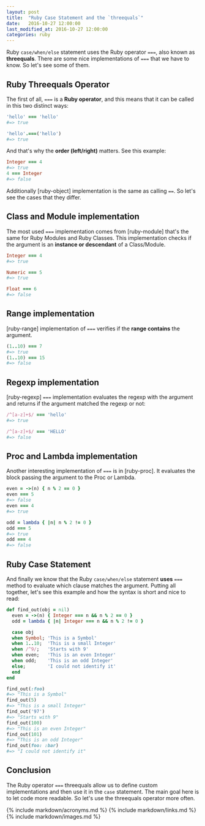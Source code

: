 ```yaml
---
layout: post
title:  "Ruby Case Statement and the `threequals`"
date:   2016-10-27 12:00:00
last_modified_at: 2016-10-27 12:00:00
categories: ruby
---
```


Ruby `case/when/else` statement uses the Ruby operator `===`, also known as **threequals**. There are some nice implementations of `===` that we have to know. So let's see some of them.

## Ruby Threequals Operator

The first of all, `===` is a **Ruby operator**, and this means that it can be called in this two distinct ways:

```ruby
'hello' === 'hello'
#=> true

'hello'.===('hello')
#=> true
```

And that's why the **order (left/right)** matters. See this example:

```ruby
Integer === 4
#=> true
4 === Integer
#=> false
```

Additionally [ruby-object] implementation is the same as calling `==`. So let's see the cases that they differ.

## Class and Module implementation

The most used `===` implementation comes from [ruby-module] that's the same for Ruby Modules and Ruby Classes. This implementation checks if the argument is an **instance or descendant** of a Class/Module.

```ruby
Integer === 4
#=> true

Numeric === 5
#=> true

Float === 6
#=> false
```

## Range implementation

[ruby-range] implementation of `===` verifies if the **range contains** the argument.

```ruby
(1..10) === 7
#=> true
(1..10) === 15
#=> false
```

## Regexp implementation

[ruby-regexp] `===` implementation evaluates the regexp with the argument and returns if the argument matched the regexp or not:

```ruby
/^[a-z]+$/ === 'hello'
#=> true

/^[a-z]+$/ === 'HELLO'
#=> false
```

## Proc and Lambda implementation

Another interesting implementation of `===` is in [ruby-proc]. It evaluates the block passing the argument to the Proc or Lambda.

```ruby
even = ->(n) { n % 2 == 0 }
even === 5
#=> false
even === 4
#=> true
```

```ruby
odd = lambda { |n| n % 2 != 0 }
odd === 5
#=> true
odd === 4
#=> false
```

## Ruby Case Statement

And finally we know that the Ruby `case/when/else` statement **uses** `===` method to evaluate which clause matches the argument. Putting all together, let's see this example and how the syntax is short and nice to read:

```ruby
def find_out(obj = nil)
  even = ->(n) { Integer === n && n % 2 == 0 }
  odd = lambda { |n| Integer === n && n % 2 != 0 }

  case obj
  when Symbol; 'This is a Symbol'
  when 1..10;  'This is a small Integer'
  when /^9/;   'Starts with 9'
  when even;   'This is an even Integer'
  when odd;    'This is an odd Integer'
  else;        'I could not identify it'
  end
end

find_out(:foo)
#=> "This is a Symbol"
find_out(5)
#=> "This is a small Integer"
find_out('97')
#=> "Starts with 9"
find_out(100)
#=> "This is an even Integer"
find_out(101)
#=> "This is an odd Integer"
find_out(foo: :bar)
#=> "I could not identify it"
```

## Conclusion

The Ruby operator `===` threequals allow us to define custom implementations and then use it in the `case` statement. The main goal here is to let code more readable. So let's use the threequals operator more often.

{% include markdown/acronyms.md %}
{% include markdown/links.md %}
{% include markdown/images.md %}
